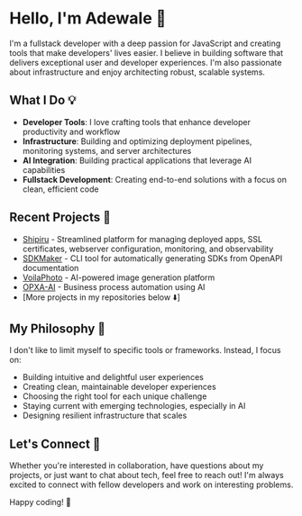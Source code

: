 # Hello, I'm Adewale 👋

I'm a fullstack developer with a deep passion for JavaScript and creating tools that make developers' lives easier. I believe in building software that delivers exceptional user and developer experiences. I'm also passionate about infrastructure and enjoy architecting robust, scalable systems.

## What I Do 💡

- **Developer Tools**: I love crafting tools that enhance developer productivity and workflow
- **Infrastructure**: Building and optimizing deployment pipelines, monitoring systems, and server architectures
- **AI Integration**: Building practical applications that leverage AI capabilities
- **Fullstack Development**: Creating end-to-end solutions with a focus on clean, efficient code

## Recent Projects 🚀

- [Shipiru](https://shipiru.com) - Streamlined platform for managing deployed apps, SSL certificates, webserver configuration, monitoring, and observability
- [SDKMaker](https://github.com/YourUsername/sdkmaker) - CLI tool for automatically generating SDKs from OpenAPI documentation
- [VoilaPhoto](https://voilaphoto.com) - AI-powered image generation platform
- [OPXA-AI](https://opxa-ai.shipiru.com) - Business process automation using AI
- [More projects in my repositories below ⬇️]

## My Philosophy 🎯

I don't like to limit myself to specific tools or frameworks. Instead, I focus on:

- Building intuitive and delightful user experiences
- Creating clean, maintainable developer experiences
- Choosing the right tool for each unique challenge
- Staying current with emerging technologies, especially in AI
- Designing resilient infrastructure that scales

## Let's Connect 🤝

Whether you're interested in collaboration, have questions about my projects, or just want to chat about tech, feel free to reach out! I'm always excited to connect with fellow developers and work on interesting problems.

Happy coding! 🌟
